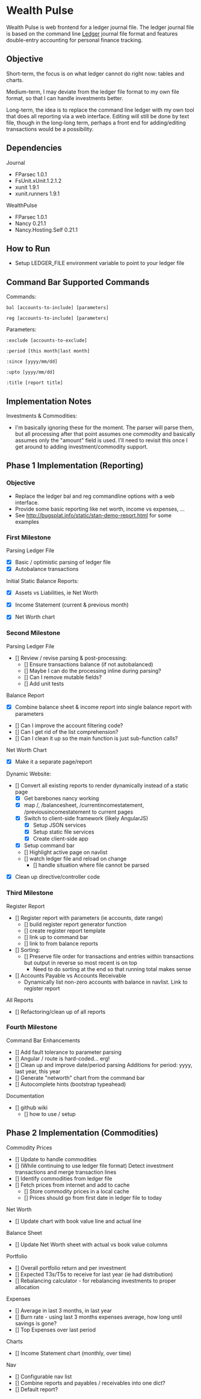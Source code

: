 Wealth Pulse
============

Wealth Pulse is web frontend for a ledger journal file. The ledger journal file is
based on the command line [Ledger][1] journal file format and features double-entry 
accounting for personal finance tracking.


Objective
---------

Short-term, the focus is on what ledger cannot do right now: tables and charts.

Medium-term, I may deviate from the ledger file format to my own file format,
so that I can handle investments better.

Long-term, the idea is to replace the command line ledger with my own tool that
does all reporting via a web interface. Editing will still be done by text file,
though in the long-long term, perhaps a front end for adding/editing 
transactions would be a possibility.


Dependencies
------------

Journal
*	FParsec 1.0.1
*	FsUnit.xUnit.1.2.1.2
*	xunit 1.9.1
*	xunit.runners 1.9.1

WealthPulse
*	FParsec 1.0.1
*	Nancy 0.21.1
*	Nancy.Hosting.Self 0.21.1



How to Run
----------

*	Setup LEDGER_FILE environment variable to point to your ledger file



Command Bar Supported Commands
------------------------------

Commands:

	bal [accounts-to-include] [parameters]

	reg [accounts-to-include] [parameters]

Parameters:

	:exclude [accounts-to-exclude]

	:period [this month|last month]

	:since [yyyy/mm/dd]

	:upto [yyyy/mm/dd]

	:title [report title]




Implementation Notes
--------------------

Investments & Commodities:
*	I'm basically ignoring these for the moment. The parser will parse them,
but all processing after that point assumes one commodity and basically assumes
only the "amount" field is used. I'll need to revisit this once I get around
to adding investment/commodity support.



Phase 1 Implementation (Reporting)
----------------------

### Objective

*	Replace the ledger bal and reg commandline options with a web interface.
*	Provide some basic reporting like net worth, income vs expenses, ...
*	See http://bugsplat.info/static/stan-demo-report.html for some examples


### First Milestone

Parsing Ledger File
- [x] Basic / optimistic parsing of ledger file
- [x] Autobalance transactions

Initial Static Balance Reports:
- [x] Assets vs Liabilities, ie Net Worth
- [x] Income Statement (current & previous month)
- [x] Net Worth chart


### Second Milestone

Parsing Ledger File
- [] Review / revise parsing & post-processing:
	- [] Ensure transactions balance (if not autobalanced)
	- [] Maybe I can do the processing inline during parsing?
	- [] Can I remove mutable fields?
	- [] Add unit tests

Balance Report
- [x] Combine balance sheet & income report into single balance report with parameters
- [] Can I improve the account filtering code?
- [] Can I get rid of the list comprehension?
- [] Can I clean it up so the main function is just sub-function calls?

Net Worth Chart
- [x] Make it a separate page/report

Dynamic Website:
- [] Convert all existing reports to render dynamically instead of a static page
	- [x] Get barebones nancy working
	- [x] map /, /balancesheet, /currentincomestatement, /previousincomestatement to current pages
	- [x] Switch to client-side framework (likely AngularJS)
		- [x] Setup JSON services
		- [x] Setup static file services
		- [x] Create client-side app
	- [x] Setup command bar
	- [] Highlight active page on navlist
	- [] watch ledger file and reload on change
		- [] handle situation where file cannot be parsed
- [x] Clean up directive/controller code



### Third Milestone

Register Report
- [] Register report with parameters (ie accounts, date range)
	- [] build register report generator function
	- [] create register report template
	- [] link up to command bar
	- [] link to from balance reports
- [] Sorting:
	- [] Preserve file order for transactions and entries within transactions but output in reverse so most recent is on top
		- Need to do sorting at the end so that running total makes sense
- [] Accounts Payable vs Accounts Receivable
	- Dynamically list non-zero accounts with balance in navlist. Link to register report

All Reports
- [] Refactoring/clean up of all reports


### Fourth Milestone

Command Bar Enhancements
- [] Add fault tolerance to parameter parsing
- [] Angular / route is hard-coded... erg!
- [] Clean up and improve date/period parsing
	Additions for period: yyyy, last year, this year
- [] Generate "networth" chart from the command bar
- [] Autocomplete hints (bootstrap typeahead)

Documentation
- [] github wiki
	- [] how to use / setup


Phase 2 Implementation (Commodities)
----------------------

Commodity Prices
- [] Update to handle commodities
- [] (While continuing to use ledger file format) Detect investment transactions and merge transaction lines
- [] Identify commodities from ledger file
- [] Fetch prices from internet and add to cache
	- [] Store commodity prices in a local cache
	- [] Prices should go from first date in ledger file to today

Net Worth
- [] Update chart with book value line and actual line

Balance Sheet
- [] Update Net Worth sheet with actual vs book value columns

Portfolio
- [] Overall portfolio return and per investment
- [] Expected T3s/T5s to receive for last year (ie had distribution)
- [] Rebalancing calculator - for rebalancing investments to proper allocation

Expenses
- [] Average in last 3 months, in last year
- [] Burn rate - using last 3 months expenses average, how long until savings is gone?
- [] Top Expenses over last period

Charts
- [] Income Statement chart (monthly, over time)

Nav
- [] Configurable nav list
- [] Combine reports and payables / receivables into one dict?
- [] Default report?


[1]: http://www.ledger-cli.org/
